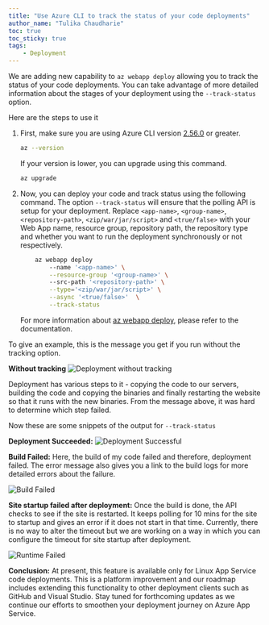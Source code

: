 ```yaml
---
title: "Use Azure CLI to track the status of your code deployments"
author_name: "Tulika Chaudharie"
toc: true
toc_sticky: true
tags:
    - Deployment
---
```


We are adding new capability to `az webapp deploy` allowing you to track the status of your code deployments. You can take advantage of more detailed information about the stages of your deployment using the `--track-status` option.

Here are the steps to use it

1. First, make sure you are using Azure CLI version [2.56.0](https://github.com/MicrosoftDocs/azure-docs-cli/blob/main/docs-ref-conceptual/release-notes-azure-cli.md) or greater.

    ```bash
    az --version
    ```

    If your version is lower, you can upgrade using this command.

    ```bash
    az upgrade
    ```

2. Now, you can deploy your code and track status using the following command. The option `--track-status` will ensure that the polling API is setup for your deployment. Replace `<app-name>`, `<group-name>`, `<repository-path>`, `<zip/war/jar/script>` and `<true/false>` with your Web App name, resource group, repository path, the repository type and whether you want to run the deployment synchronously or not respectively.

    ```bash
        az webapp deploy 
            --name '<app-name>' \
            --resource-group '<group-name>' \ 
            --src-path '<repository-path>' \
            --type='<zip/war/jar/script>' \
            --async '<true/false>'  \
            --track-status 
    ```

    For more information about [az webapp deploy](https://learn.microsoft.com/en-us/cli/azure/webapp?view=azure-cli-latest#az-webapp-deploy), please refer to the documentation.

To give an example, this is the message you get if you run without the tracking option.

**Without tracking**
![Deployment without tracking]({{site.baseurl}}/media/2024/01/deployment-without-tracking.jpg)

Deployment has various steps to it - copying the code to our servers, building the code and copying the binaries and finally restarting the website so that it runs with the new binaries. From the message above, it was hard to determine which step failed.

Now these are some snippets of the output for `--track-status`

**Deployment Succeeded:**
![Deployment Successful]({{site.baseurl}}/media/2024/01/deployment-successful.jpg)

**Build Failed:**
Here, the build of my code failed and therefore, deployment failed. The error message also gives you a link to the build logs for more detailed errors about the failure.

![Build Failed]({{site.baseurl}}/media/2024/01/deployment-build-failed.jpg)

**Site startup failed after deployment:**
Once the build is done, the API checks to see if the site is restarted. It keeps polling for 10 mins for the site to startup and gives an error if it does not start in that time. Currently, there is no way to alter the timeout but we are working on a way in which you can configure the timeout for site startup after deployment.

![Runtime Failed]({{site.baseurl}}/media/2024/01/deployment-runtime-failed.jpg)

**Conclusion:**
At present, this feature is available only for Linux App Service code deployments. This is a platform improvement and our roadmap includes extending this functionality to other deployment clients such as GitHub and Visual Studio. Stay tuned for forthcoming updates as we continue our efforts to smoothen your deployment journey on Azure App Service.